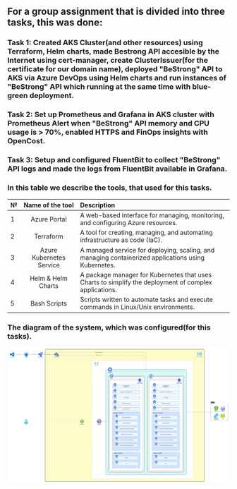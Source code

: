 ## For a group assignment that is divided into three tasks, this was done: 
### Task 1: Created AKS Cluster(and other resources) using Terraform, Helm charts, made Bestrong API accesible by the Internet using cert-manager, create ClusterIssuer(for the certificate for our domain name), deployed "BeStrong" API to AKS via Azure DevOps using Helm charts and run instances of "BeStrong" API which running at the same time with blue-green deployment.
### Task 2: Set up Prometheus and Grafana in AKS cluster with Prometheus Alert when "BeStrong" API memory and CPU usage is > 70%, enabled HTTPS and FinOps insights with OpenCost.
### Task 3: Setup and configured FluentBit to collect "BeStrong" API logs and made the logs from FluentBit available in Grafana.

### In this table we describe the tools, that used for this tasks.
| №    | Name of the tool | Description                                                                      |
| :--- |  :-----:         | :----                                                                         |
| 1    | Azure Portal     | A web-based interface for managing, monitoring, and configuring Azure resources. |
| 2    | Terraform        | A tool for creating, managing, and automating infrastructure as code (IaC).      |
| 3    | Azure Kubernetes Service |A managed service for deploying, scaling, and managing containerized applications using Kubernetes. |
| 4    | Helm & Helm Charts | A package manager for Kubernetes that uses Charts to simplify the deployment of complex applications. |
| 5    | Bash Scripts | Scripts written to automate tasks and execute commands in Linux/Unix environments. |

### The diagram of the system, which was configured(for this tasks).
![Diagram of the system](/diagrams/bestorng-architecture.jpeg)
